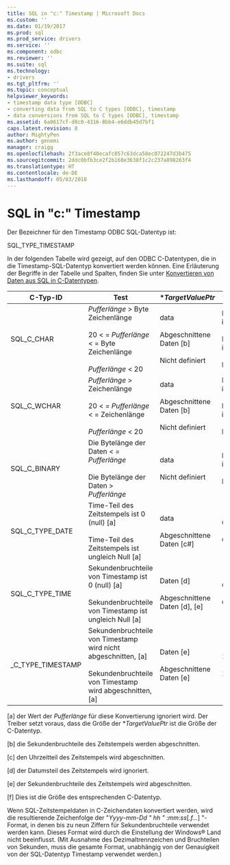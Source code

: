 ```yaml
---
title: SQL in "c:" Timestamp | Microsoft Docs
ms.custom: ''
ms.date: 01/19/2017
ms.prod: sql
ms.prod_service: drivers
ms.service: ''
ms.component: odbc
ms.reviewer: ''
ms.suite: sql
ms.technology:
- drivers
ms.tgt_pltfrm: ''
ms.topic: conceptual
helpviewer_keywords:
- timestamp data type [ODBC]
- converting data from SQL to C types [ODBC], timestamp
- data conversions from SQL to C types [ODBC], timestamp
ms.assetid: 6a0617cf-d8c0-4316-8bb4-e6ddb45d7bf1
caps.latest.revision: 8
author: MightyPen
ms.author: genemi
manager: craigg
ms.openlocfilehash: 2f3ace8f40ecafc857c63dca58ec072247d3b475
ms.sourcegitcommit: 2ddc0bfb3ce2f2b160e3638f1c2c237a898263f4
ms.translationtype: HT
ms.contentlocale: de-DE
ms.lasthandoff: 05/03/2018
---
```

# <a name="sql-to-c-timestamp"></a>SQL in "c:" Timestamp
Der Bezeichner für den Timestamp ODBC SQL-Datentyp ist:  
  
 SQL_TYPE_TIMESTAMP  
  
 In der folgenden Tabelle wird gezeigt, auf den ODBC C-Datentypen, die in die Timestamp-SQL-Datentyp konvertiert werden können. Eine Erläuterung der Begriffe in der Tabelle und Spalten, finden Sie unter [Konvertieren von Daten aus SQL in C-Datentypen](../../../odbc/reference/appendixes/converting-data-from-sql-to-c-data-types.md).  
  
|C-Typ-ID|Test|**TargetValuePtr*|**StrLen_or_IndPtr*|SQLSTATE|  
|-----------------------|----------|------------------------|----------------------------|--------------|  
|SQL_C_CHAR|*Pufferlänge* > Byte Zeichenlänge<br /><br /> 20 < = *Pufferlänge* < = Byte Zeichenlänge<br /><br /> *Pufferlänge* < 20|data<br /><br /> Abgeschnittene Daten [b]<br /><br /> Nicht definiert|Länge der Daten in bytes<br /><br /> Länge der Daten in bytes<br /><br /> Nicht definiert|–<br /><br /> 01004<br /><br /> 22003|  
|SQL_C_WCHAR|*Pufferlänge* > Zeichenlänge<br /><br /> 20 < = *Pufferlänge* < = Zeichenlänge<br /><br /> *Pufferlänge* < 20|data<br /><br /> Abgeschnittene Daten [b]<br /><br /> Nicht definiert|Länge der Daten in Zeichen<br /><br /> Länge der Daten in Zeichen<br /><br /> Nicht definiert|–<br /><br /> 01004<br /><br /> 22003|  
|SQL_C_BINARY|Die Bytelänge der Daten < = *Pufferlänge*<br /><br /> Die Bytelänge der Daten > *Pufferlänge*|data<br /><br /> Nicht definiert|Länge der Daten in bytes<br /><br /> Nicht definiert|–<br /><br /> 22003|  
|SQL_C_TYPE_DATE|Time-Teil des Zeitstempels ist 0 (null) [a]<br /><br /> Time-Teil des Zeitstempels ist ungleich Null [a]|data<br /><br /> Abgeschnittene Daten [c#]|6 [f#]<br /><br /> 6 [f#]|–<br /><br /> 01S07|  
|SQL_C_TYPE_TIME|Sekundenbruchteile von Timestamp ist 0 (null) [a]<br /><br /> Sekundenbruchteile von Timestamp ist ungleich Null [a]|Daten [d]<br /><br /> Abgeschnittene Daten [d], [e]|6 [f#]<br /><br /> 6 [f#]|–<br /><br /> 01S07|  
_C_TYPE_TIMESTAMP|Sekundenbruchteile von Timestamp wird nicht abgeschnitten, [a]<br /><br /> Sekundenbruchteile von Timestamp wird abgeschnitten, [a]|Daten [e]<br /><br /> Abgeschnittene Daten [e]|16 [f#]<br /><br /> 16 [f#]|–<br /><br /> 01S07|  
  
 [a] der Wert der *Pufferlänge* für diese Konvertierung ignoriert wird. Der Treiber setzt voraus, dass die Größe der **TargetValuePtr* ist die Größe der C-Datentyp.  
  
 [b] die Sekundenbruchteile des Zeitstempels werden abgeschnitten.  
  
 [c] den Uhrzeitteil des Zeitstempels wird abgeschnitten.  
  
 [d] der Datumsteil des Zeitstempels wird ignoriert.  
  
 [e] der Sekundenbruchteile des Zeitstempels wird abgeschnitten.  
  
 [f] Dies ist die Größe des entsprechenden C-Datentyp.  
  
 Wenn SQL-Zeitstempeldaten in C-Zeichendaten konvertiert werden, wird die resultierende Zeichenfolge der "*Yyyy*-*mm*-*Dd* *" hh "* :*mm*:*ss*[.*f...*] "-Format, in denen bis zu neun Ziffern für Sekundenbruchteile verwendet werden kann. Dieses Format wird durch die Einstellung der Windows® Land nicht beeinflusst. (Mit Ausnahme des Dezimaltrennzeichen und Bruchteilen von Sekunden, muss die gesamte Format, unabhängig von der Genauigkeit von der SQL-Datentyp Timestamp verwendet werden.)

